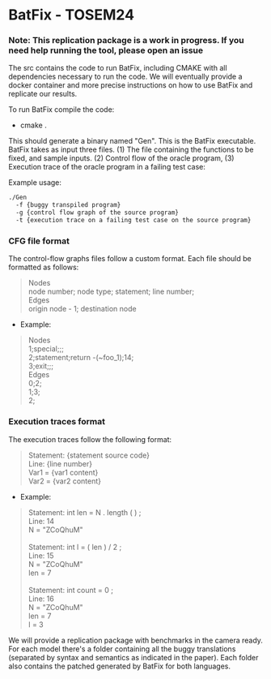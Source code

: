 # BatFix - TOSEM24

### Note: This replication package is a work in progress. If you need help running the tool, please open an issue


The src contains the code to run BatFix, including CMAKE with all dependencies
necessary to run the code. We will eventually provide a docker container and more precise
instructions on how to use BatFix and replicate our results.

To run BatFix compile the code:
* cmake .

This should generate a binary named "Gen". This is the BatFix executable.
BatFix takes as input three files. (1) The file containing the functions to be fixed, 
and sample inputs. (2) Control flow of the oracle program, (3) Execution trace of
the oracle program in a failing test case:

Example usage:
```bash
./Gen
  -f {buggy transpiled program}
  -g {control flow graph of the source program}
  -t {execution trace on a failing test case on the source program}
```
### CFG file format


The control-flow graphs files follow a custom format. Each file should be formatted as follows:

> Nodes \
node number; node type; statement; line number; \
Edges \
origin node - 1; destination node

* Example:

>Nodes\
1;special;;;\
2;statement;return -(~foo_1);14;\
3;exit;;;\
Edges\
0;2;\
1;3;\
2;


### Execution traces format

The execution traces follow the following format:

> Statement: {statement source code} \
Line: {line number} \
Var1 = {var1 content} \
Var2 = {var2 content}

* Example:

> Statement: int len = N . length ( ) ; \
Line: 14 \
N = "ZCoQhuM" \
\
Statement: int l = ( len ) / 2 ; \
Line: 15 \
N = "ZCoQhuM" \
len = 7 \
\
Statement: int count = 0 ; \
Line: 16 \
N = "ZCoQhuM" \
len = 7 \
l = 3


We will provide a replication package with benchmarks in the camera ready.
For each model there's a folder containing all the buggy translations (separated by syntax
and semantics as indicated in the paper). Each folder also contains the patched generated by BatFix for
both languages. 
